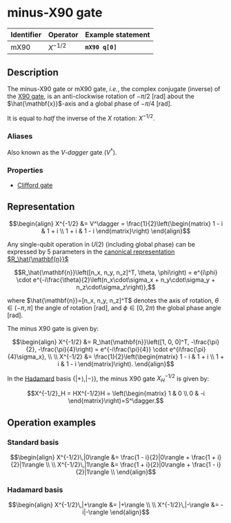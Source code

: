 # minus-X90 gate

| Identifier | Operator   | Example statement |
|------------|------------|-------------------|
| mX90       | $X^{-1/2}$ | **`mX90 q[0]`**   |

## Description

The minus-X90 gate or mX90 gate, _i.e._, the complex conjugate (inverse) of the [X90 gate](sq_X90.md),
is an anti-clockwise rotation of $-\pi/2$ [rad] about the $\hat{\mathbf{x}}$-axis and a global phase of $-\pi/4$ [rad].

It is equal to _half_ the inverse of the $X$ rotation: $X^{-1/2}$.

### Aliases

Also known as the _V-dagger_ gate ($V^\dagger$).

### Properties

- [Clifford gate](https://en.wikipedia.org/wiki/Clifford_gates)

## Representation

$$\begin{align}
X^{-1/2} &= V^\dagger = \frac{1}{2}\left(\begin{matrix}
1 - i & 1 + i \\
1 + i & 1 - i 
\end{matrix}\right)
\end{align}$$

Any single-qubit operation in $U(2)$ (including global phase) can be expressed by 5 parameters in the
[canonical representation $R_\hat{\mathbf{n}}$](sq_Rn.md)

$$R_\hat{\mathbf{n}}\left([n_x, n_y, n_z]^T, \theta, \phi\right) = e^{i\phi} \cdot e^{-i\frac{\theta}{2}\left(n_x\cdot\sigma_x + n_y\cdot\sigma_y + n_z\cdot\sigma_z\right)},$$

where $\hat{\mathbf{n}}=[n_x, n_y, n_z]^T$ denotes the axis of rotation, $\theta\in(-\pi, \pi]$ the angle of rotation [rad], and $\phi\in[0,2\pi)$ the global phase angle [rad].

The minus X90 gate is given by:

$$\begin{align}
X^{-1/2} &= R_\hat{\mathbf{n}}\left([1, 0, 0]^T, -\frac{\pi}{2}, -\frac{\pi}{4}\right) = e^{-i\frac{\pi}{4}} \cdot e^{i\frac{\pi}{4}\sigma_x}, \\
\\
X^{-1/2} &= \frac{1}{2}\left(\begin{matrix}
1 - i & 1 + i \\
1 + i & 1 - i 
\end{matrix}\right).
\end{align}$$

In the [Hadamard](sq_H.md) basis $\{|+\rangle, |-\rangle\}$, the minus X90 gate $X^{-1/2}_H$ is given by:

$$X^{-1/2}_H = HX^{-1/2}H = \left(\begin{matrix}
1 & 0 \\
0 & -i 
\end{matrix}\right)=S^\dagger.$$

## Operation examples

### Standard basis

$$\begin{align}
X^{-1/2}\,|0\rangle &= \frac{1 - i}{2}|0\rangle + \frac{1 + i}{2}|1\rangle \\
\\
X^{-1/2}\,|1\rangle &= \frac{1 + i}{2}|0\rangle + \frac{1 - i}{2}|1\rangle \\
\end{align}$$

### Hadamard basis

$$\begin{align}
X^{-1/2}\,|+\rangle &= |+\rangle \\
\\
X^{-1/2}\,|-\rangle &= -i|-\rangle 
\end{align}$$
